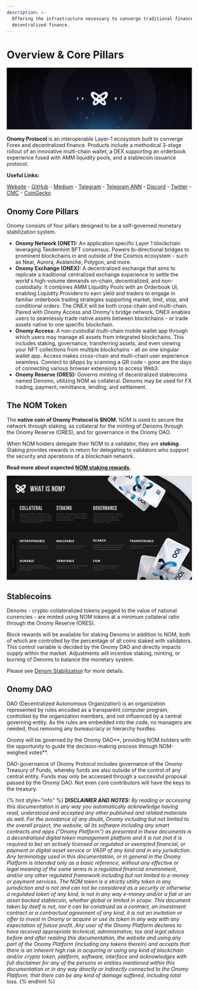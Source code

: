 ```yaml
---
description: >-
  Offering the infrastructure necessary to converge traditional finance with
  decentralized finance.
---
```


# Overview & Core Pillars

![](<.gitbook/assets/black header.png>)

**Onomy Protocol** is an interoperable Layer-1 ecosystem built to converge Forex and decentralized finance. Products include a methodical 3-stage rollout of an innovative multi-chain wallet, a DEX supporting an orderbook experience fused with AMM liquidity pools, and a stablecoin issuance protocol.

**Useful Links:**

[Website](https://onomy.io) - [GitHub](https://github.com/onomyprotocol/) - [Medium](https://medium.com/onomy-protocol) - [Telegram](http://t.me/onomyprotocol) - [Telegram ANN](https://t.me/onomyannouncements) - [Discord](http://discord.gg/27r73SYAkQ) - [Twitter](https://twitter.com/OnomyProtocol) - [CMC](https://coinmarketcap.com/currencies/onomy-protocol/) - [CoinGecko](https://www.coingecko.com/en/coins/onomy-protocol)

## Onomy Core Pillars

Onomy consists of four pillars designed to be a self-governed monetary stabilization system.

* **Onomy Network (ONET):** An application specific Layer 1 blockchain leveraging Tendermint BFT consensus. Powers bi-directional bridges to prominent blockchains in and outside of the Cosmos ecosystem - such as Near, Aurora, Avalanche, Polygon, and more.
* **Onomy Exchange (ONEX):** A decentralized exchange that aims to replicate a traditional centralized exchange experience to settle the world's high-volume demands on-chain, decentralized, and non-custodially. It combines AMM Liquidity Pools with an Orderbook UI, enabling Liquidity Providers to earn yield and traders to engage in familiar orderbook trading strategies supporting market, limit, stop, and conditional orders. The ONEX will be both cross-chain and multi-chain. Paired with Onomy Access and Onomy's bridge network, ONEX enables users to seamlessly trade native assets between blockchains - or trade assets native to one specific blockchain.
* **Onomy Access**: A non-custodial multi-chain mobile wallet app through which users may manage all assets from integrated blockchains. This includes staking, governance, transferring assets, and even viewing your NFT collections from multiple blockchains - all on one singular wallet app. Access makes cross-chain and multi-chain user experience seamless. Connect to dApps by scanning a QR code - gone are the days of connecting various browser extensions to access Web3.
* **Onomy Reserve (ORES):** Governs minting of decentralized stablecoins named Denoms, utilizing NOM as collateral. Denoms may be used for FX trading, payment, remittance, lending, and settlement.

## The NOM Token

The **native coin of Onomy Protocol is $NOM.** NOM is used to secure the network through staking, as collateral for the minting of Denoms through the Onomy Reserve (ORES), and for governance in the Onomy DAO.&#x20;

When NOM holders delegate their NOM to a validator, they are _**staking.**_ Staking provides rewards in return for delegating to validators who support the security and operations of a blockchain network.

**Read more about expected** [**NOM staking rewards**](validators-staking/incentives-and-staking-rewards.md)**.**

![](<.gitbook/assets/image (18).png>)

## Stablecoins&#x20;

Denoms - crypto-collateralized tokens pegged to the value of national currencies - are minted using NOM tokens at a minimum collateral ratio through the Onomy Reserve (ORES).&#x20;

Block rewards will be available for staking Denoms in addition to NOM, both of which are controlled by the percentage of all coins staked with validators. This control variable is decided by the Onomy DAO and directly impacts supply within the market. Adjustments will incentive staking, minting, or burning of Denoms to balance the monetary system.&#x20;

Please see [Denom Stabilization](app-ecosystem/onomy-reserve.md) for more details.

## Onomy DAO

DAO (Decentralized Autonomous Organization) is an organization represented by rules encoded as a transparent computer program, controlled by the organization members, and not influenced by a central governing entity. As the rules are embedded into the code, no managers are needed, thus removing any bureaucracy or hierarchy hurdles.

Onomy will be governed by the Onomy DAO**, providing NOM holders with the opportunity to guide the decision-making process through NOM-weighed votes**.&#x20;

DAO-governance of Onomy Protocol includes governance of the Onomy Treasury of Funds, whereby funds are also outside of the control of any central entity. Funds may only be accessed through a successful proposal passed by the Onomy DAO. Not even core contributors will have the keys to the treasury.

{% hint style="info" %}
_**DISCLAIMER AND NOTES:** By reading or accessing this documentation in any way you automatically acknowledge having read, understood and accepted any other published and related materials as well. For the avoidance of any doubt, Onomy including but not limited to the overall project, the website, all its software including any smart contracts and apps (“Onomy Platform”) as presented in these documents is a decentralised digital token management platform and it is not (not it is required to be) an actively licensed or regulated or exempted financial, or payment or digital asset service or VASP of any kind and in any jurisdiction. Any terminology used in this documentation, or in general in the Onomy Platform is intended only as a basic reference, without any effective or legal meaning of the same terms in a regulated financial environment, and/or any other regulated framework including but not limited to e-money or payment services. The NOM token is a strictly utility token in any jurisdiction and is not and can not be considered as a security or otherwise a regulated token of any kind, is not in any way e-money and/or a fiat or an asset backed stablecoin, whether global or limited in scope. This document taken by itself is not, nor it can be construed as a contract, an investment contract or a contractual agreement of any kind, it is not an invitation or offer to invest in Onomy or acquire or use its token in any way with any expectation of future profit. Any user of the Onomy Platform declares to have received appropriate technical, administrative, tax and legal advice before and after reading this documentation, the website and using any part of the Onomy Platform (including any tokens therein) and accepts that there is an inherent high risk in acquiring or using any kind of blockchain and/or crypto token, platform, software, interface and acknowledges with full disclaimer for any of the persons or entities mentioned within this documentation or in any way directly or indirectly connected to the Onomy Platform, that there can be any kind of damage suffered, including total loss._
{% endhint %}

##
